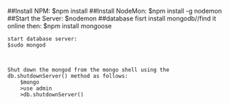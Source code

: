 ##Install NPM:
	$npm install
##Install NodeMon:
	$npm install -g nodemon
##Start the Server:
	$nodemon
##database
	fisrt install mongodb//find it online
	then:
	$npm install mongoose

	start database server:
	$sudo mongod
	


	Shut down the mongod from the mongo shell using the db.shutdownServer() method as follows:
		$mongo
		>use admin
		>db.shutdownServer()